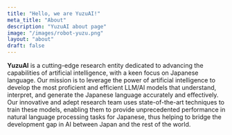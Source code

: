 ```yaml
---
title: "Hello, we are YuzuAI!"
meta_title: "About"
description: "YuzuAI about page"
image: "/images/robot-yuzu.png"
layout: "about"
draft: false
---
```


**YuzuAI** is a cutting-edge research entity dedicated to advancing the capabilities of artificial intelligence, with a keen focus on Japanese language. Our mission is to leverage the power of artificial intelligence to develop the most proficient and efficient LLM/AI models that understand, interpret, and generate the Japanese language accurately and effectively. Our innovative and adept research team uses state-of-the-art techniques to train these models, enabling them to provide unprecedented performance in natural language processing tasks for Japanese, thus helping to bridge the development gap in AI between Japan and the rest of the world.